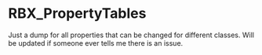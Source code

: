 # RBX_PropertyTables
Just a dump for all properties that can be changed for different classes.
Will be updated if someone ever tells me there is an issue.
